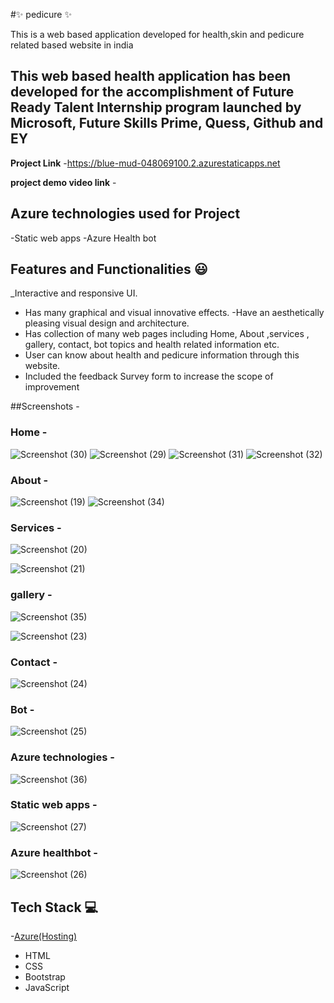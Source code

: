 #✨ pedicure ✨

This is a web based application developed for health,skin and pedicure related based website in india

## This web based health application has been developed for the accomplishment of Future Ready Talent Internship program launched by Microsoft, Future Skills Prime, Quess, Github and EY

**Project Link** -https://blue-mud-048069100.2.azurestaticapps.net

**project demo video link** - 

## Azure technologies used for Project

-Static web apps 
-Azure Health bot

## Features and Functionalities 😃

_Interactive and responsive UI.
- Has many graphical and visual innovative effects.
-Have an aesthetically pleasing visual design and architecture.
- Has collection of many web pages including Home, About ,services , gallery, contact, bot topics and health related information etc.
- User can know about health and pedicure information through this website. 
- Included the feedback Survey form to increase the scope of improvement 

##Screenshots -
### Home -
![Screenshot (30)](https://user-images.githubusercontent.com/117900433/214256201-b52df1b0-c48b-418e-94f8-c8fec1ff70a5.png)
![Screenshot (29)](https://user-images.githubusercontent.com/117900433/214256287-ab1fb72d-e4b6-4504-897c-294d27b8026e.png)
![Screenshot (31)](https://user-images.githubusercontent.com/117900433/214256377-130b593d-b511-4df2-a413-4d0a7cc63111.png)
![Screenshot (32)](https://user-images.githubusercontent.com/117900433/214256452-8ed67bec-fc0d-4928-b09d-870cef36d8f4.png)

### About -
![Screenshot (19)](https://user-images.githubusercontent.com/117900433/214257551-f44d3131-d511-4f9f-a68b-b9d648004760.png)
![Screenshot (34)](https://user-images.githubusercontent.com/117900433/214257614-fa89c98b-0665-403d-8c8b-c76cdb1e4f6f.png)

### Services -
![Screenshot (20)](https://user-images.githubusercontent.com/117900433/214258027-e218d89a-364c-4a1f-99b9-1828305729ab.png)

![Screenshot (21)](https://user-images.githubusercontent.com/117900433/214258107-892cc5ff-118d-485f-91d7-be0fd5684917.png)

### gallery -

![Screenshot (35)](https://user-images.githubusercontent.com/117900433/214258713-9b801a70-2039-4f66-bfd0-ace37c79355c.png)

![Screenshot (23)](https://user-images.githubusercontent.com/117900433/214258771-2f2c5fe3-193a-4f7d-ab3d-0cff7718bcb8.png)

### Contact  - 

![Screenshot (24)](https://user-images.githubusercontent.com/117900433/214258942-1165f5b4-e317-445f-a31b-2e5cedaab779.png)

### Bot -

![Screenshot (25)](https://user-images.githubusercontent.com/117900433/214259041-714bad56-347f-49d4-a68b-d5741925f840.png)

### Azure technologies -

![Screenshot (36)](https://user-images.githubusercontent.com/117900433/214259920-5e8ab80a-9f38-4cda-a04f-673b314f9bad.png)


### Static web apps -

![Screenshot (27)](https://user-images.githubusercontent.com/117900433/214260033-5f8b0889-ef7f-4fda-aa70-0ce1cd3ae6d6.png)

### Azure healthbot -

![Screenshot (26)](https://user-images.githubusercontent.com/117900433/214260113-642eeb49-e0cf-43d0-a826-a2bce88c53f6.png)


## Tech Stack 💻


-[Azure(Hosting)](https://azure.microsoft.com/en-in/features/azure-portal/) 
- HTML
- CSS 
- Bootstrap 
- JavaScript 
